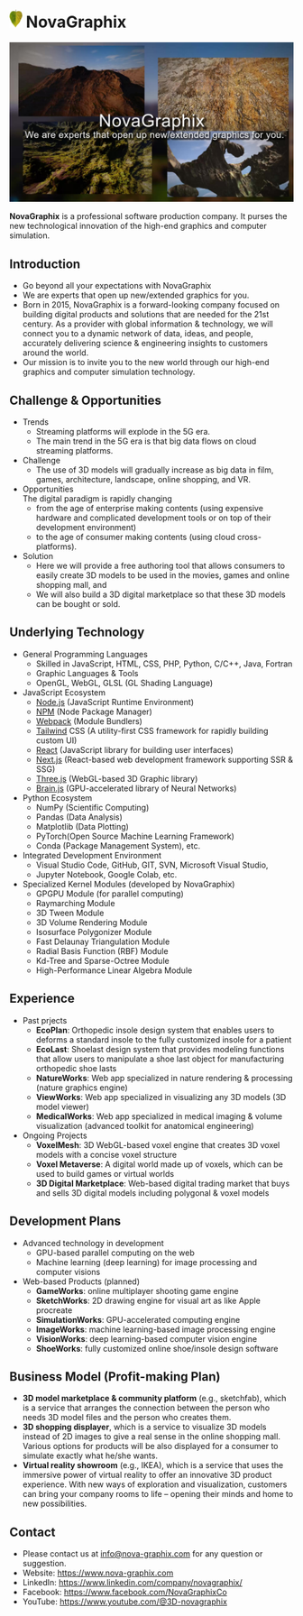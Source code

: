 # <img src="./public/images/leaf.png" height="32px" alt="NovaGraphix"/> NovaGraphix

![novagraphix](/public/images/novagraphix.jpg)

**NovaGraphix** is a professional software production company. It purses the new technological innovation of the high-end graphics and computer simulation.

## Introduction
- Go beyond all your expectations with NovaGraphix
- We are experts that open up new/extended graphics for you.
- Born in 2015, NovaGraphix is a forward-looking company focused on building digital products and solutions that are needed for the 21st century. As a provider with global information & technology, we will connect you to a dynamic network of data, ideas, and people, accurately delivering science & engineering insights to customers around the world.
- Our mission is to invite you to the new world through our high-end graphics and computer simulation technology.

## Challenge & Opportunities
- Trends
    - Streaming platforms will explode in the 5G era.
    - The main trend in the 5G era is that big data flows on cloud streaming platforms.
- Challenge
    - The use of 3D models will gradually increase as big data in film, games, architecture, landscape, online shopping, and VR.
- Opportunities   
    The digital paradigm is rapidly changing
    - from the age of enterprise making contents (using expensive hardware and complicated development tools or on top of their development environment)
    - to the age of consumer making contents (using cloud cross-platforms).
- Solution
    - Here we will provide a free authoring tool that allows consumers to easily create 3D models to be used in the movies, games and online shopping mall, and
    - We will also build a 3D digital marketplace so that these 3D models can be bought or sold.

## Underlying Technology
- General Programming Languages
    - Skilled in JavaScript, HTML, CSS, PHP, Python, C/C++, Java, Fortran
    - Graphic Languages & Tools
    - OpenGL, WebGL, GLSL (GL Shading Language)
- JavaScript Ecosystem
    - [Node.js](https://nodejs.org/) (JavaScript Runtime Environment)
    - [NPM](https://www.npmjs.com/) (Node Package Manager)
    - [Webpack](https://webpack.js.org/) (Module Bundlers)
    - [Tailwind](https://tailwindcss.com/) CSS (A utility-first CSS framework for rapidly building custom UI)
    - [React](https://react.dev/) (JavaScript library for building user interfaces)
    - [Next.js](https://nextjs.org/) (React-based web development framework supporting SSR & SSG)
    - [Three.js](https://threejs.org/) (WebGL-based 3D Graphic library)
    - [Brain.js](https://brain.js.org/) (GPU-accelerated library of Neural Networks)
- Python Ecosystem
    - NumPy (Scientific Computing)
    - Pandas (Data Analysis)
    - Matplotlib (Data Plotting)
    - PyTorch(Open Source Machine Learning Framework)
    - Conda (Package Management System), etc.
- Integrated Development Environment
    - Visual Studio Code, GitHub, GIT, SVN, Microsoft Visual Studio,
    - Jupyter Notebook, Google Colab, etc.
- Specialized Kernel Modules (developed by NovaGraphix)
    - GPGPU Module (for parallel computing)
    - Raymarching Module
    - 3D Tween Module
    - 3D Volume Rendering Module
    - Isosurface Polygonizer Module
    - Fast Delaunay Triangulation Module
    - Radial Basis Function (RBF) Module
    - Kd-Tree and Sparse-Octree Module
    - High-Performance Linear Algebra Module

## Experience
- Past prjects
    - **EcoPlan**: Orthopedic insole design system that enables users to deforms a standard insole to the fully customized insole for a patient
    - **EcoLast**: Shoelast design system that provides modeling functions that allow users to manipulate a shoe last object for manufacturing orthopedic shoe lasts
    - **NatureWorks**: Web app specialized in nature rendering & processing (nature graphics engine)
    - **ViewWorks**: Web app specialized in visualizing any 3D models (3D model viewer)
    - **MedicalWorks**: Web app specialized in medical imaging & volume visualization (advanced toolkit for anatomical engineering)
- Ongoing Projects
    - **VoxelMesh**: 3D WebGL-based voxel engine that creates 3D voxel models with a concise voxel structure
    - **Voxel Metaverse**: A digital world made up of voxels, which can be used to build games or virtual worlds
    - **3D Digital Marketplace**: Web-based digital trading market that buys and sells 3D digital models including polygonal & voxel models

## Development Plans
- Advanced technology in development
    - GPU-based parallel computing on the web
    - Machine learning (deep learning) for image processing and computer visions
- Web-based Products (planned)
    - **GameWorks**: online multiplayer shooting game engine
    - **SketchWorks**: 2D drawing engine for visual art as like Apple procreate
    - **SimulationWorks**: GPU-accelerated computing engine
    - **ImageWorks**: machine learning-based image processing engine
    - **VisionWorks**: deep learning-based computer vision engine
    - **ShoeWorks**: fully customized online shoe/insole design software

## Business Model (Profit-making Plan)
- **3D model marketplace & community platform** (e.g., sketchfab), which is a service that arranges the connection between the person who needs 3D model files and the person who creates them.
- **3D shopping displayer**, which is a service to visualize 3D models instead of 2D images to give a real sense in the online shopping mall. Various options for products will be also displayed for a consumer to simulate exactly what he/she wants.
- **Virtual reality showroom** (e.g., IKEA), which is a service that uses the immersive power of virtual reality to offer an innovative 3D product experience. With new ways of exploration and visualization, customers can bring your company rooms to life – opening their minds and home to new possibilities.

## Contact
- Please contact us at <info@nova-graphix.com> for any question or suggestion.
- Website: <https://www.nova-graphix.com>
- LinkedIn: <https://www.linkedin.com/company/novagraphix/>
- Facebook: <https://www.facebook.com/NovaGraphixCo>
- YouTube: <https://www.youtube.com/@3D-novagraphix>